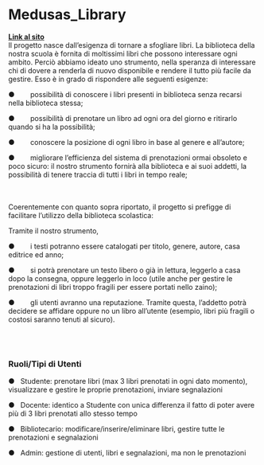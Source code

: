 # Medusas_Library




[**Link al sito**](http://daniele-carlomusto.bounceme.net/MedusaLibrary/progetto5e/index.php)
<br>
Il progetto nasce dall’esigenza di tornare a sfogliare
libri. La biblioteca della nostra scuola è fornita di moltissimi libri che
possono interessare ogni ambito. Perciò abbiamo ideato uno strumento, nella
speranza di interessare chi di dovere a renderla di nuovo disponibile e rendere
il tutto più facile da gestire. Esso è in grado di rispondere alle seguenti
esigenze:



●       
possibilità di conoscere i libri presenti in biblioteca
senza recarsi nella biblioteca stessa;



●       
possibilità di prenotare un libro ad ogni ora del
giorno e ritirarlo quando si ha la possibilità;



●       
conoscere la posizione di ogni libro in base al genere
e all’autore;



●       
migliorare l’efficienza del sistema di prenotazioni
ormai obsoleto e poco sicuro: il nostro strumento fornirà alla biblioteca e ai
suoi addetti, la possibilità di tenere traccia di tutti i libri in tempo reale;  


<br><br>
Coerentemente con quanto sopra riportato, il progetto si
prefigge di facilitare l’utilizzo della biblioteca scolastica:

Tramite il nostro strumento,



●       
i testi potranno essere catalogati per titolo, genere,
autore, casa editrice ed anno;



●       
si potrà prenotare un testo libero o già in lettura,
leggerlo a casa dopo la consegna, oppure leggerlo in loco (utile anche per
gestire le prenotazioni di libri troppo fragili per essere portati nello
zaino);



●       
gli utenti avranno una reputazione. Tramite questa,
l’addetto potrà decidere se affidare oppure no un libro all’utente (esempio,
libri più fragili o costosi saranno tenuti al sicuro).





<br><br>

### Ruoli/Tipi di Utenti

●   Studente: prenotare libri (max 3 libri prenotati in ogni dato momento), visualizzare e gestire le proprie prenotazioni, inviare segnalazioni  

●   Docente: identico a Studente con unica differenza il fatto di poter avere più di 3 libri prenotati allo stesso tempo  

●   Bibliotecario: modificare/inserire/eliminare libri, gestire tutte le prenotazioni e segnalazioni  

●   Admin: gestione di utenti, libri e segnalazioni, ma non le prenotazioni  




